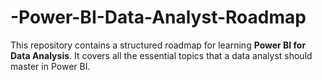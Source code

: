 # -Power-BI-Data-Analyst-Roadmap
This repository contains a structured roadmap for learning **Power BI for Data Analysis**.   It covers all the essential topics that a data analyst should master in Power BI.  

